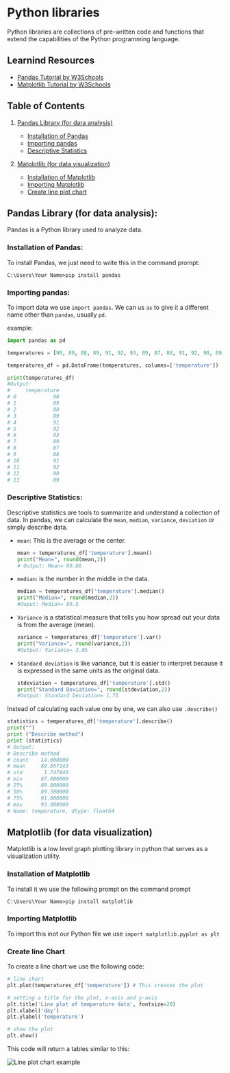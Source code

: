 # Python libraries

Python libraries are collections of pre-written code and functions that extend the capabilities of the Python programming language.

## Learnind Resources

- [Pandas Tutorial by W3Schools](https://www.w3schools.com/python/pandas/default.asp)
- [Matplotlib Tutorial by W3Schools](https://www.w3schools.com/python/matplotlib_pyplot.asp)

## Table of Contents

1. [Pandas Library (for dara analysis)](#pandas-library-for-data-analysis)

   - [Installation of Pandas](#installation-of-pandas)
   - [Importing pandas](#importing-pandas)
   - [Descriptive Statistics](#descriptive-statistics)

2. [Matplotlib (for data visualization)](#matplotlib-for-data-visualization)
   - [Installation of Matplotlib](#installation-of-matplotlib)
   - [Importing Matplotlib](#importing-matplotlib)
   - [Create line plot chart](#create-line-chart)

## Pandas Library (for data analysis):

Pandas is a Python library used to analyze data.

### Installation of Pandas:

To install Pandas, we just need to write this in the command prompt:

```
C:\Users\Your Name>pip install pandas
```

### Importing pandas:

To import data we use `import pandas`. We can us `as` to give it a different name other than `pandas`, usually `pd`.

example:

```python
import pandas as pd

temperatures = [90, 89, 88, 89, 91, 92, 93, 89, 87, 88, 91, 92, 90, 89]

temperatures_df = pd.DataFrame(temperatures, columns=['temperature'])

print(temperatures_df)
#Output:
#     temperature
# 0            90
# 1            89
# 2            88
# 3            89
# 4            91
# 5            92
# 6            93
# 7            89
# 8            87
# 9            88
# 10           91
# 11           92
# 12           90
# 13           89
```

### Descriptive Statistics:

Descriptive statistics are tools to summarize and understand a collection of data. In pandas, we can calculate the `mean`, `median`, `variance`, `deviation` or simply describe data.

- `mean`: This is the average or the center.

  ```python
  mean = temperatures_df['temperature'].mean()
  print("Mean=", round(mean,2))
  # Output: Mean= 89.86
  ```

- `median`: is the number in the middle in the data.

  ```python
  median = temperatures_df['temperature'].median()
  print("Median=", round(median,2))
  #Ouput: Median= 89.5
  ```

- `Variance` is a statistical measure that tells you how spread out your data is from the average (mean).

  ```python
  variance = temperatures_df['temperature'].var()
  print("Variance=", round(variance,2))
  #Output: Variance= 3.05
  ```

- `Standard deviation` is like variance, but it is easier to interpret because it is expressed in the same units as the original data.

  ```python
  stdeviation = temperatures_df['temperature'].std()
  print("Standard Deviation=", round(stdeviation,2))
  #Output: Standard Deviation= 1.75
  ```

Instead of calculating each value one by one, we can also use `.describe()`

```python
statistics = temperatures_df['temperature'].describe()
print("")
print ("Describe method")
print (statistics)
# Output:
# Describe method
# count    14.000000
# mean     89.857143
# std       1.747840
# min      87.000000
# 25%      89.000000
# 50%      89.500000
# 75%      91.000000
# max      93.000000
# Name: temperature, dtype: float64
```

## Matplotlib (for data visualization)

Matplotlib is a low level graph plotting library in python that serves as a visualization utility.

### Installation of Matplotlib

To install it we use the following prompt on the command prompt

```
C:\Users\Your Name>pip install matplotlib
```

### Importing Matplotlib

To import this inot our Python file we use `import matplotlib.pyplot as plt`

### Create line Chart

To create a line chart we use the following code:

```python
# line chart
plt.plot(temperatures_df['temperature']) # This creates the plot

# setting a title for the plot, x-axis and y-axis
plt.title('Line plot of temperature data', fontsize=20)
plt.xlabel('day')
plt.ylabel('temperature')

# show the plot
plt.show()
```

This code will return a tables similar to this:

![Line plot chart example](libraries_assets/line_chart.png)

